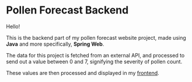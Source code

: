 # Pollen Forecast Backend

Hello!

This is the backend part of my pollen forecast website project, made using **Java** and more specifically, **Spring Web**.

The data for this project is fetched from an external API, and processed to send out a value between 0 and 7, signifying the severity of pollen count.

These values are then processed and displayed in my [frontend](https://github.com/NikitaMokhonko/PollenAPIFrontend).
